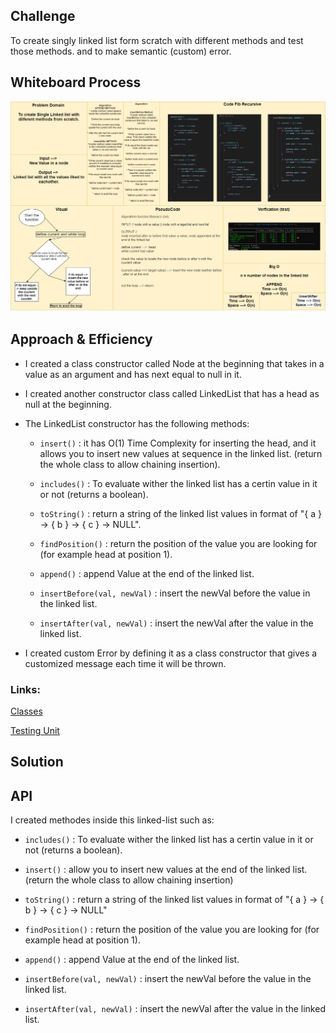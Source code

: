 ## Challenge
To create singly linked list form scratch with different methods and test those methods. and to make semantic (custom) error.


## Whiteboard Process

![II-insertions](../../../assets/II-insertion.png)


## Approach & Efficiency

- I created a class constructor called Node at the beginning that takes in a value as an argument and has next equal to null in it.
- I created another constructor class called LinkedList that has a head as null at the beginning.
- The LinkedList constructor has the following methods:
    - `insert()` : it has O(1) Time Complexity for inserting the head, and it allows you to insert new values at sequence in the linked list. (return the whole class to allow chaining insertion).
    
    - `includes()` : To evaluate wither the linked list has a certin value in it or not (returns a boolean).
    
    - `toString()` : return a string of the linked list values in format of "{ a } -> { b } -> { c } -> NULL".
    
    - `findPosition()` : return the position of the value you are looking for (for example head at position 1).

    - `append()` : append Value at the end of the linked list.

    - `insertBefore(val, newVal)` : insert the newVal before the value in the linked list.

    - `insertAfter(val, newVal)` : insert the newVal after the value in the linked list.


- I created custom Error by defining it as a class constructor that gives a customized message each time it will be thrown. 


### Links:

[Classes](javascript/code-challenges/linkedList/linked-list.js)


[Testing Unit](code-challenges/linked-list.test.js)


## Solution
<!-- Show how to run your code, and examples of it in action -->


## API
I created methodes inside this linked-list such as: 

- `includes()` : To evaluate wither the linked list has a certin value in it or not (returns a boolean).

- `insert()` : allow you to insert new values at the end of the linked list. (return the whole class to allow chaining insertion)

- `toString()` : return a string of the linked list values in format of "{ a } -> { b } -> { c } -> NULL"

- `findPosition()` : return the position of the value you are looking for (for example head at position 1).

- `append()` : append Value at the end of the linked list.

- `insertBefore(val, newVal)` : insert the newVal before the value in the linked list.

- `insertAfter(val, newVal)` : insert the newVal after the value in the linked list.